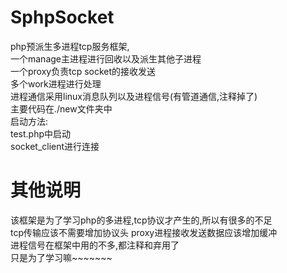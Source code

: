 # SphpSocket   
php预派生多进程tcp服务框架,  
一个manage主进程进行回收以及派生其他子进程  
一个proxy负责tcp socket的接收发送  
多个work进程进行处理  
进程通信采用linux消息队列以及进程信号(有管道通信,注释掉了)  
主要代码在./new文件夹中  
启动方法:  
test.php中启动  
socket_client进行连接  
# 其他说明  

该框架是为了学习php的多进程,tcp协议才产生的,所以有很多的不足  
tcp传输应该不需要增加协议头
proxy进程接收发送数据应该增加缓冲  
进程信号在框架中用的不多,都注释和弃用了  
只是为了学习嘛~~~~~~~  

